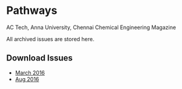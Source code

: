 # Pathways
AC Tech, Anna University, Chennai
Chemical Engineering Magazine

All archived issues are stored here.

## Download Issues
* [March 2016](https://github.com/pathwaysmagazine/pathways/raw/master/Archive/PATHWAYS_2016-03.pdf)
* [Aug 2016](https://github.com/pathwaysmagazine/pathways/raw/master/Archive/PATHWAYS_2016_08.pdf)

